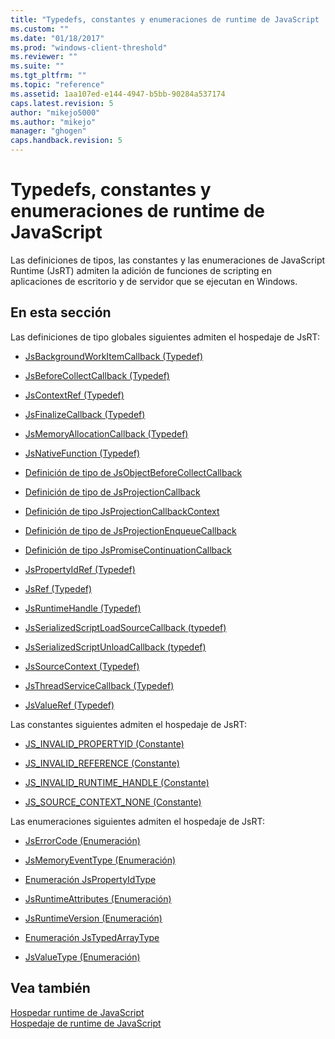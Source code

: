 ```yaml
---
title: "Typedefs, constantes y enumeraciones de runtime de JavaScript | Microsoft Docs"
ms.custom: ""
ms.date: "01/18/2017"
ms.prod: "windows-client-threshold"
ms.reviewer: ""
ms.suite: ""
ms.tgt_pltfrm: ""
ms.topic: "reference"
ms.assetid: 1aa107ed-e144-4947-b5bb-90284a537174
caps.latest.revision: 5
author: "mikejo5000"
ms.author: "mikejo"
manager: "ghogen"
caps.handback.revision: 5
---
```

# Typedefs, constantes y enumeraciones de runtime de JavaScript
Las definiciones de tipos, las constantes y las enumeraciones de JavaScript Runtime \(JsRT\) admiten la adición de funciones de scripting en aplicaciones de escritorio y de servidor que se ejecutan en Windows.  
  
## En esta sección  
 Las definiciones de tipo globales siguientes admiten el hospedaje de JsRT:  
  
-   [JsBackgroundWorkItemCallback \(Typedef\)](../chakra-hosting/jsbackgroundworkitemcallback-typedef.md)  
  
-   [JsBeforeCollectCallback \(Typedef\)](../chakra-hosting/jsbeforecollectcallback-typedef.md)  
  
-   [JsContextRef \(Typedef\)](../chakra-hosting/jscontextref-typedef.md)  
  
-   [JsFinalizeCallback \(Typedef\)](../chakra-hosting/jsfinalizecallback-typedef.md)  
  
-   [JsMemoryAllocationCallback \(Typedef\)](../chakra-hosting/jsmemoryallocationcallback-typedef.md)  
  
-   [JsNativeFunction \(Typedef\)](../chakra-hosting/jsnativefunction-typedef.md)  
  
-   [Definición de tipo de JsObjectBeforeCollectCallback](../chakra-hosting/jsobjectbeforecollectcallback-typedef.md)  
  
-   [Definición de tipo de JsProjectionCallback](../chakra-hosting/jsprojectioncallback-typedef.md)  
  
-   [Definición de tipo JsProjectionCallbackContext](../chakra-hosting/jsprojectioncallbackcontext-typedef.md)  
  
-   [Definición de tipo de JsProjectionEnqueueCallback](../chakra-hosting/jsprojectionenqueuecallback-typedef.md)  
  
-   [Definición de tipo JsPromiseContinuationCallback](../chakra-hosting/jspromisecontinuationcallback-typedef.md)  
  
-   [JsPropertyIdRef \(Typedef\)](../chakra-hosting/jspropertyidref-typedef.md)  
  
-   [JsRef \(Typedef\)](../chakra-hosting/jsref-typedef.md)  
  
-   [JsRuntimeHandle \(Typedef\)](../chakra-hosting/jsruntimehandle-typedef.md)  
  
-   [JsSerializedScriptLoadSourceCallback \(typedef\)](../chakra-hosting/jsserializedscriptloadsourcecallback-typedef.md)  
  
-   [JsSerializedScriptUnloadCallback \(typedef\)](../chakra-hosting/jsserializedscriptunloadcallback-typedef.md)  
  
-   [JsSourceContext \(Typedef\)](../chakra-hosting/jssourcecontext-typedef.md)  
  
-   [JsThreadServiceCallback \(Typedef\)](../chakra-hosting/jsthreadservicecallback-typedef.md)  
  
-   [JsValueRef \(Typedef\)](../chakra-hosting/jsvalueref-typedef.md)  
  
 Las constantes siguientes admiten el hospedaje de JsRT:  
  
-   [JS\_INVALID\_PROPERTYID \(Constante\)](../chakra-hosting/js-invalid-propertyid-constant.md)  
  
-   [JS\_INVALID\_REFERENCE \(Constante\)](../chakra-hosting/js-invalid-reference-constant.md)  
  
-   [JS\_INVALID\_RUNTIME\_HANDLE \(Constante\)](../chakra-hosting/js-invalid-runtime-handle-constant.md)  
  
-   [JS\_SOURCE\_CONTEXT\_NONE \(Constante\)](../chakra-hosting/js-source-context-none-constant.md)  
  
 Las enumeraciones siguientes admiten el hospedaje de JsRT:  
  
-   [JsErrorCode \(Enumeración\)](../chakra-hosting/jserrorcode-enumeration.md)  
  
-   [JsMemoryEventType \(Enumeración\)](../chakra-hosting/jsmemoryeventtype-enumeration.md)  
  
-   [Enumeración JsPropertyIdType](../chakra-hosting/jspropertyidtype-enumeration.md)  
  
-   [JsRuntimeAttributes \(Enumeración\)](../chakra-hosting/jsruntimeattributes-enumeration.md)  
  
-   [JsRuntimeVersion \(Enumeración\)](../chakra-hosting/jsruntimeversion-enumeration.md)  
  
-   [Enumeración JsTypedArrayType](../chakra-hosting/jstypedarraytype-enumeration.md)  
  
-   [JsValueType \(Enumeración\)](../chakra-hosting/jsvaluetype-enumeration.md)  
  
## Vea también  
 [Hospedar runtime de JavaScript](../chakra-hosting/hosting-the-javascript-runtime.md)   
 [Hospedaje de runtime de JavaScript](../chakra-hosting/javascript-runtime-hosting.md)